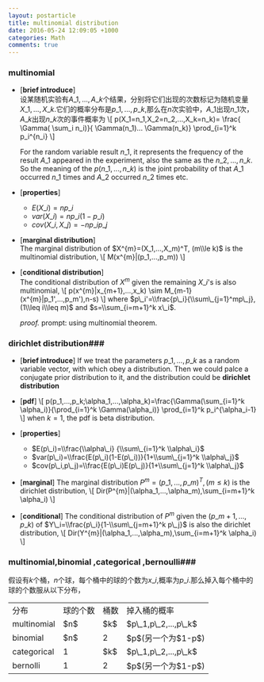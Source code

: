 ```yaml
---
layout: postarticle
title: multinomial distribution
date: 2016-05-24 12:09:05 +1000 
categories: Math
comments: true
---
```


### multinomial  ###
- [**brief introduce**]   
    设某随机实验有$A\_1,...,A\_k$个结果，分别将它们出现的次数标记为随机变量$X\_1,...,X\_k$.它们的概率分布是$p\_1,...,p\_k$,那么在$n$次实验中，$A\_1$出现$n\_1$次，$A\_k$出现$n\_k$次的事件概率为
\\[
p(X\_1=n\_1,X\_2=n\_2,...,X\_k=n\_k)= \frac{ \Gamma( \sum\_i n\_i)}{ \Gamma(n\_1)... \Gamma(n\_k)} \prod\_{i=1}^k p\_i^{n\_i}
\\]

    For the random variable result $n\_1$, it represents the frequency of the result $A\_1$ appeared in the experiment, also the same as the $n\_2,...,n\_k$. So the meaning of the $p(n\_1,...,n\_k)$ is the joint probability of that $A\_1$ occurred $n\_1$ times and $A\_2$ occurred $n\_2$ times etc.

+ [**properties**]  
    - $E(X\_i)=np\_i$
    - $var(X\_i)=np\_i(1-p\_i)$
    - $cov(X\_i,X\_j)=-np\_ip\_j$
+ [**marginal distribution**]   
    The marginal distribution of $X^{m}=(X_1,...,X_m)^T, (m\\le k)$ is the multinomial distribution,
\\[
M(x^{m}|(p\_1,...,p\_m))
\\]
+ [**conditional distribution**]   
    The conditional distribution of $X^{m}$ given the remaining $X\_i$'s is also multinomial,
\\[
p(x^{m}|x\_{m+1},...,x\_k) \\sim M\_{m-1}(x^{m}|p\_1',...,p\_m'),n-s)
\\]
    where $p\_i'=\\frac{p\_i}{\\sum\_{j=1}^mp\_j},(1\\leq i\\leq m)$ and $s=\\sum_{i=m+1}^k x\_i$.

    *proof.* prompt: using multinomial theorem.



### dirichlet distribution###
+ [**brief introduce**] If we treat the parameters $p\_1,...,p\_k$ as a random variable vector, with which obey a distribution. Then we could palce a conjugate prior distribution to it, and the distribution could be **dirichlet distribution**

+ [**pdf**]
\\[
p(p\_1,...,p\_k;\alpha\_1,...,\alpha\_k)=\frac{\Gamma(\sum\_{i=1}^k \alpha\_i)}{\prod\_{i=1}^k \Gamma(\alpha\_i)} \prod\_{i=1}^k p\_i^{\alpha\_i-1}
\\]
when $k=1$, the pdf is beta distribution.

+ [**properties**]  
    - $E(p\_i)=\\frac{\\alpha\_i} {\\sum\_{i=1}^k \\alpha\_i}$
    - $var(p\_i)=\\frac{E(p\_i)(1-E(p\_i))}{1+\\sum\_{j=1}^k \\alpha\_j}$
    - $cov(p\_i,p\_j)=\\frac{E(p\_i)E(p\_j)}{1+\\sum\_{j=1}^k \\alpha\_j}$

+ [**marginal**]
    The marginal distribution $P^{m}=(p\_1,...,p\_m)^T,(m\le k)$ is the dirichlet distribution,
\\[
Dir(P^{m}|(\\alpha\_1,...,\\alpha\_m),\\sum\_{i=m+1}^k \\alpha_i)
\\]

+ [**conditional**]
    The conditional distribution of $P^{m}$ given the $(p\_{m+1},...,p\_k)$ of $Y\_i=\\frac{p\_i}{1-\\sum\_{j=m+1}^k  p\_j}$ is also the dirichlet distribution,
\\[
Dir(Y^{m}|(\\alpha\_1,...,\\alpha\_m),\\sum\_{i=m+1}^k \\alpha_i)
\\]




### multinomial,binomial ,categorical ,bernoulli###

假设有$k$个桶，$n$个球，每个桶中的球的个数为$x\_i$,概率为$p\_i$.那么掉入每个桶中的球的个数服从以下分布，

<table class="table">
<tr>
<td>分布</td><td>球的个数</td><td>桶数</td><td>掉入桶的概率</td>
</tr>
<tr>
<td>multinomial</td><td>$n$</td><td>$k$</td><td>$p\_1,p\_2,...,p\_k$</td>
</tr>
<tr>
<td>binomial</td><td>$n$</td><td>2</td><td>$p$(另一个为$1-p$)</td>
</tr>
<tr>
<td>categorical</td><td>1</td><td>$k$</td><td>$p\_1,p\_2,...,p\_k$</td>
</tr>
<tr>
<td>bernolli</td><td>1</td><td>2</td><td>$p$(另一个为$1-p$)</td>
</tr>
</table>

